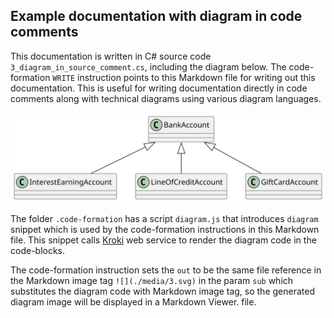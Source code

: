 
## Example documentation with diagram in code comments

This documentation is written in C# source code
`3_diagram_in_source_comment.cs`, including the diagram below. The
code-formation `WRITE` instruction points to this Markdown file for writing out
this documentation. This is useful for writing documentation directly in code
comments along with technical diagrams using various diagram languages.

![](./media/3.svg)

The folder `.code-formation` has a script `diagram.js` that introduces `diagram`
snippet which is used by the code-formation instructions in this Markdown file.
This snippet calls [Kroki](https://kroki.io/) web service to render the diagram code in the
code-blocks.

The code-formation instruction sets the `out` to be the same file reference in
the Markdown image tag `![](./media/3.svg)` in the param `sub` which substitutes
the diagram code with Markdown image tag, so the generated diagram image will be
displayed in a Markdown Viewer.
file.

